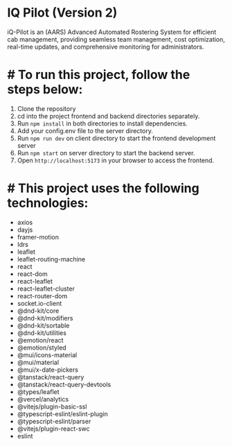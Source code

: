 # IQ Pilot (Version 2)

iQ-Pilot is an (AARS) Advanced Automated Rostering System for efficient cab management, providing seamless team management, cost optimization, real-time updates, and comprehensive monitoring for administrators.

# # To run this project, follow the steps below:

1. Clone the repository
2. cd into the project frontend and backend directories separately.
3. Run `npm install` in both directories to install dependencies.
4. Add your config.env file to the server directory.
5. Run `npm run dev` on client directory to start the frontend development server
6. Run `npm start` on server directory to start the backend server.
7. Open `http://localhost:5173` in your browser to access the frontend.

# # This project uses the following technologies:

- axios
- dayjs
- framer-motion
- ldrs
- leaflet
- leaflet-routing-machine
- react
- react-dom
- react-leaflet
- react-leaflet-cluster
- react-router-dom
- socket.io-client
- @dnd-kit/core
- @dnd-kit/modifiers
- @dnd-kit/sortable
- @dnd-kit/utilities
- @emotion/react
- @emotion/styled
- @mui/icons-material
- @mui/material
- @mui/x-date-pickers
- @tanstack/react-query
- @tanstack/react-query-devtools
- @types/leaflet
- @vercel/analytics
- @vitejs/plugin-basic-ssl
- @typescript-eslint/eslint-plugin
- @typescript-eslint/parser
- @vitejs/plugin-react-swc
- eslint
